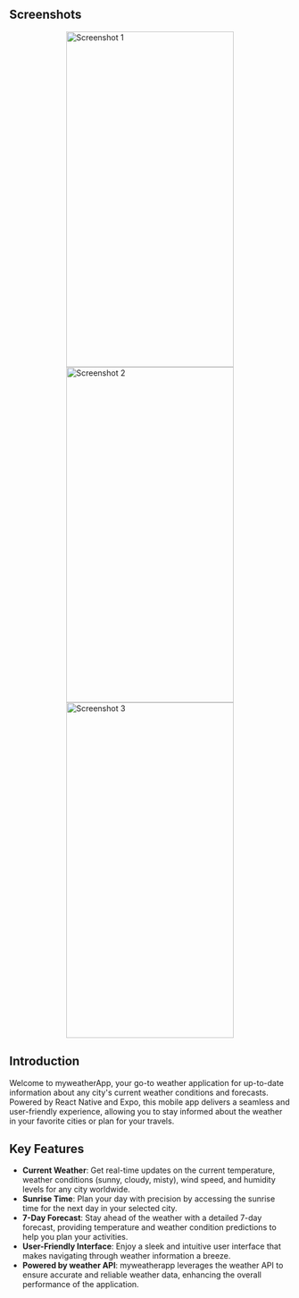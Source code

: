 ## Screenshots

<div style="display: flex; flex-wrap: wrap; justify-content: space-around;">
  <img src="https://github.com/pratyushkr9420/habit-trackerx/blob/main/screenshots/IMG_0982.PNG" width="300" height="600" alt="Screenshot 1">
  <img src="https://github.com/pratyushkr9420/habit-trackerx/blob/main/screenshots/IMG_0983.PNG" width="300" height="600" alt="Screenshot 2">
  <img src="https://github.com/pratyushkr9420/habit-trackerx/blob/main/screenshots/IMG_0984.PNG" width="300" height="600" alt="Screenshot 3">
</div>

## Introduction

Welcome to myweatherApp, your go-to weather application for up-to-date information about any city's current weather conditions and forecasts. Powered by React Native and Expo, this mobile app delivers a seamless and user-friendly experience, allowing you to stay informed about the weather in your favorite cities or plan for your travels.

## Key Features

- **Current Weather**: Get real-time updates on the current temperature, weather conditions (sunny, cloudy, misty), wind speed, and humidity levels for any city worldwide.
- **Sunrise Time**: Plan your day with precision by accessing the sunrise time for the next day in your selected city.
- **7-Day Forecast**: Stay ahead of the weather with a detailed 7-day forecast, providing temperature and weather condition predictions to help you plan your activities.
- **User-Friendly Interface**: Enjoy a sleek and intuitive user interface that makes navigating through weather information a breeze.
- **Powered by weather API**: myweatherapp leverages the weather API to ensure accurate and reliable weather data, enhancing the overall performance of the application.
